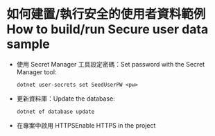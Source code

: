 # <a name="how-to-buildrun-secure-user-data-sample"></a><span data-ttu-id="a35c5-101">如何建置/執行安全的使用者資料範例</span><span class="sxs-lookup"><span data-stu-id="a35c5-101">How to build/run Secure user data sample</span></span>

* <span data-ttu-id="a35c5-102">使用 Secret Manager 工具設定密碼：</span><span class="sxs-lookup"><span data-stu-id="a35c5-102">Set password with the Secret Manager tool:</span></span>

  `dotnet user-secrets set SeedUserPW <pw>`

* <span data-ttu-id="a35c5-103">更新資料庫：</span><span class="sxs-lookup"><span data-stu-id="a35c5-103">Update the database:</span></span>

  `dotnet ef database update`

* <span data-ttu-id="a35c5-104">在專案中啟用 HTTPS</span><span class="sxs-lookup"><span data-stu-id="a35c5-104">Enable HTTPS in the project</span></span>
